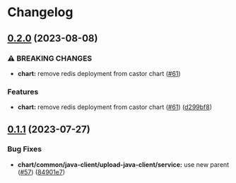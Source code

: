 # Changelog

## [0.2.0](https://github.com/carbynestack/castor/compare/chart-v0.1.1...chart-v0.2.0) (2023-08-08)


### ⚠ BREAKING CHANGES

* **chart:** remove redis deployment from castor chart ([#61](https://github.com/carbynestack/castor/issues/61))

### Features

* **chart:** remove redis deployment from castor chart ([#61](https://github.com/carbynestack/castor/issues/61)) ([d299bf8](https://github.com/carbynestack/castor/commit/d299bf88df5777cc6718f2587cd4025dd34ba295))

## [0.1.1](https://github.com/carbynestack/castor/compare/chart-v0.1.0...chart-v0.1.1) (2023-07-27)


### Bug Fixes

* **chart/common/java-client/upload-java-client/service:** use new parent ([#57](https://github.com/carbynestack/castor/issues/57)) ([84901e7](https://github.com/carbynestack/castor/commit/84901e7c93b50b90db8992b80e605f9adfc24c54))
